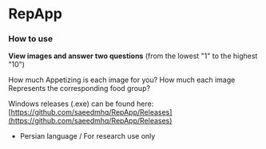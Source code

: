 # RepApp

### How to use
**View images and answer two questions**
(from the lowest "1" to the highest "10")

How much Appetizing is each image for you?
How much each image Represents the corresponding food group?

Windows releases (.exe) can be found here: [https://github.com/saeedmhq/RepApp/Releases](https://github.com/saeedmhq/RepApp/Releases)

- Persian language / For research use only

